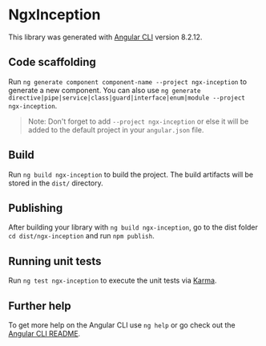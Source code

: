 # NgxInception

This library was generated with [Angular CLI](https://github.com/angular/angular-cli) version 8.2.12.

## Code scaffolding

Run `ng generate component component-name --project ngx-inception` to generate a new component. You can also use `ng generate directive|pipe|service|class|guard|interface|enum|module --project ngx-inception`.
> Note: Don't forget to add `--project ngx-inception` or else it will be added to the default project in your `angular.json` file. 

## Build

Run `ng build ngx-inception` to build the project. The build artifacts will be stored in the `dist/` directory.

## Publishing

After building your library with `ng build ngx-inception`, go to the dist folder `cd dist/ngx-inception` and run `npm publish`.

## Running unit tests

Run `ng test ngx-inception` to execute the unit tests via [Karma](https://karma-runner.github.io).

## Further help

To get more help on the Angular CLI use `ng help` or go check out the [Angular CLI README](https://github.com/angular/angular-cli/blob/master/README.md).
